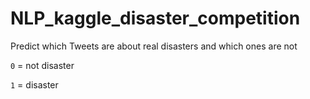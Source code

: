 # NLP_kaggle_disaster_competition
Predict which Tweets are about real disasters and which ones are not

`0` = not disaster

`1` = disaster
